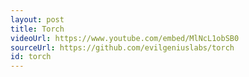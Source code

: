 ```yaml
---
layout: post
title: Torch
videoUrl: https://www.youtube.com/embed/MlNcL1obSB0
sourceUrl: https://github.com/evilgeniuslabs/torch
id: torch
---
```

